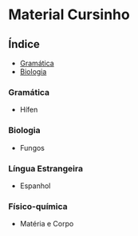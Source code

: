 # Material Cursinho

## Índice

* [Gramática](#gramática)
* [Biologia](#biologia)

### Gramática
* Hífen

### Biologia
* Fungos

### Língua Estrangeira
* Espanhol

### Físico-química
* Matéria e Corpo
